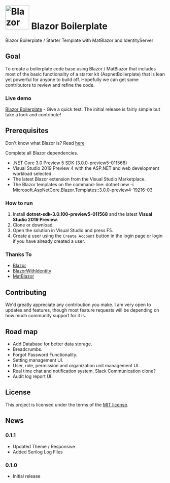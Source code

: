 # <img src="https://github.com/enkodellc/blazorboilerplate/blob/master/src/BlazorBoilerplate.Client/wwwroot/images/blazorboilerplate.svg" alt="Blazor Boilerplate" height="75"/> Blazor Boilerplate

Blazor Boilerplate / Starter Template with MatBlazor and IdentityServer

## Goal
To create a boilerplate code base using Blazor / MatBlazor that includes most of the basic functionality of a starter kit (AspnetBoilerplate) that is lean yet powerful for anyone to build off. Hopefully we can get some contributors to review and refine the code. 

### Live demo
[Blazor Boilerplate](http://blazorboilerplate.com) - Give a quick test. The initial release is fairly simple but take a look and contribute!

## Prerequisites

Don't know what Blazor is? Read [here](https://github.com/aspnet/Blazor)

Complete all Blazor dependencies.

- .NET Core 3.0 Preview 5 SDK (3.0.0-preview5-011568)
- Visual Studio 2019 Preview 4 with the ASP.NET and web development workload selected.
- The latest Blazor extension from the Visual Studio Marketplace.
- The Blazor templates on the command-line: dotnet new -i Microsoft.AspNetCore.Blazor.Templates::3.0.0-preview4-19216-03

### How to run
1. Install **dotnet-sdk-3.0.100-preview5-011568** and the latest **Visual Studio 2019 Preview**.
2. Clone or download.
3. Open the solution in Visual Studio and press F5.
4. Create a user using the `Create Account` button in the login page or login if you have already created a user.

### Thanks To
- [Blazor](https://blazor.net)
- [BlazorWithIdentity](https://github.com/stavroskasidis/BlazorWithIdentity)
- [MatBlazor](https://github.com/SamProf/MatBlazor)

## Contributing

We'd greatly appreciate any contribution you make. I am very open to updates and features, though most feature requests 
will be depending on how much community support for it is.

## Road map

- Add Database for better data storage.
- Breadcrumbs.
- Forgot Password Functionality.
- Setting management UI.
- User, role, permission and organization unit management UI.
- Real time chat and notification system. Slack Communication clone?
- Audit log report UI.

## License

This project is licensed under the terms of the [MIT license](LICENSE).

## News

###  0.1.1
- Updated Theme / Responsive
- Added Serilog Log Files

### 0.1.0
- Initial release
